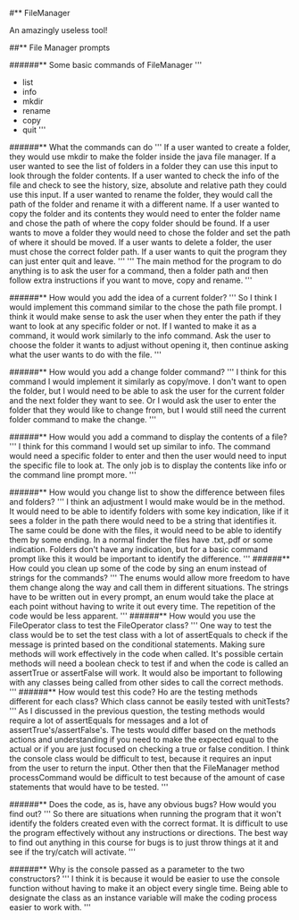 #** FileManager

An amazingly useless tool!


##** File Manager prompts

######** Some basic commands of FileManager
'''
- list
- info
- mkdir
- rename
- copy
- quit
'''

######** What the commands can do
'''
If a user wanted to create a folder, they would use mkdir to make the folder inside the java file manager. 
If a user wanted to see the list of folders in a folder they can use this input to look through the folder contents.
If a user wanted to check the info of the file and check to see the history, size, absolute and relative path they could use this input.
If a user wanted to rename the folder, they would call the path of the folder and rename it with a different name. 
If a user wanted to copy the folder and its contents they would need to enter the folder name and chose the path of where the copy folder should be found. 
If a user wants to move a folder they would need to chose the folder and set the path of where it should be moved.
If a user wants to delete a folder, the user must chose the correct folder path. If a user wants to quit the program they can just enter quit and leave.
'''
'''
The main method for the program to do anything is to ask the user for a command, then a folder path and then follow extra instructions if you want to move, copy
and rename. 
'''

######** How would you add the idea of a current folder?
'''
So I think I would implement this command similar to the chose the path file prompt.
I think it would make sense to ask the user when they enter the path if they want to look at any specific folder or not.
If I wanted to make it as a command, it would work similarly to the info command. Ask the user to choose the folder it wants to adjust without opening it, then
continue asking what the user wants to do with the file.
'''

######** How would you add a change folder command?
'''
I think for this command I would implement it similarly as copy/move.
I don't want to open the folder, but I would need to be able to ask the user for the current folder and the next folder they want to see. 
Or I would ask the user to enter the folder that they would like to change from, but I would still need the current folder command to make the change.
'''

######** How would you add a command to display the contents of a file?
'''
I think for this command I would set up similar to info.
The command would need a specific folder to enter and then the user would need to input the specific file to look at.
The only job is to display the contents like info or the command line prompt more.
'''

######** How would you change list to show the difference between files and folders?
'''
I think an adjustment I would make would be in the method. 
It would need to be able to identify folders with some key indication, like if it sees a folder in the path there would need to be a string that identifies it.
The same could be done with the files, it would need to be able to identify them by some ending.
In a normal finder the files have .txt,.pdf or some indication.
Folders don't have any indication, but for a basic command prompt like this it would be important to identify the difference. 
'''
######** How could you clean up some of the code by sing an enum instead of strings for the commands?
'''
The enums would allow more freedom to have them change along the way and call them in different situations.
The strings have to be written out in every prompt, an enum would take the place at each point without having to write it out every time.
The repetition of the code would be less apparent.
'''
######** How would you use the FileOperator class to test the FileOperator class?
'''
One way to test the class would be to set the test class with a lot of assertEquals to check if the message is printed based on the conditional statements.
Making sure methods will work effectively in the code when called.
It's possible certain methods will need a boolean check to test if and when the code is called an assertTrue or assertFalse will work.
It would also be important to following with any classes being called from other sides to call the correct methods.
'''
######** How would test this code? Ho are the testing methods different for each class? Which class cannot be easily tested with unitTests?
'''
As I discussed in the previous question, the testing methods would require a lot of assertEquals for messages and a lot of assertTrue's/assertFalse's.
The tests would differ based on the methods actions and understanding if you need to make the expected equal to the actual or if you are just focused on checking
a true or false condition. 
I think the console class would be difficult to test, because it requires an input from the user to return the input.
Other then that the FileManager method processCommand would be difficult to test because of the amount of case statements that would have to be tested.
'''

######** Does the code, as is, have any obvious bugs? How would you find out?
'''
So there are situations when running the program that it won't identify the folders created even with the correct format.
It is difficult to use the program effectively without any instructions or directions.
The best way to find out anything in this course for bugs is to just throw things at it and see if the try/catch will activate. 
'''

######** Why is the console passed as a parameter to the two constructors?
'''
I think it is because it would be easier to use the console function without having to make it an object every single time.
Being able to designate the class as an instance variable will make the coding process easier to work with.
'''
